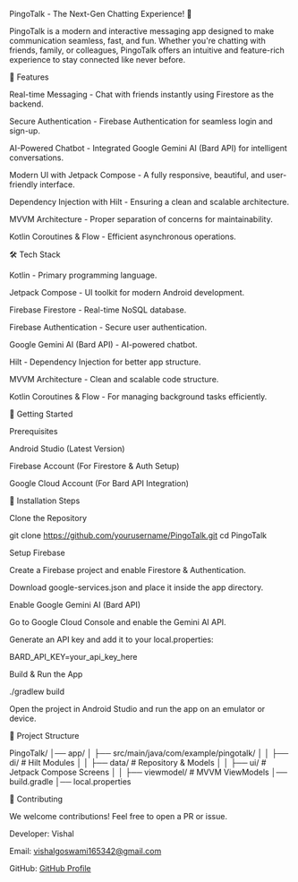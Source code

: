 PingoTalk - The Next-Gen Chatting Experience! 🚀

PingoTalk is a modern and interactive messaging app designed to make communication seamless, fast, and fun. Whether you're chatting with friends, family, or colleagues, PingoTalk offers an intuitive and feature-rich experience to stay connected like never before.

📌 Features

Real-time Messaging - Chat with friends instantly using Firestore as the backend.

Secure Authentication - Firebase Authentication for seamless login and sign-up.

AI-Powered Chatbot - Integrated Google Gemini AI (Bard API) for intelligent conversations.

Modern UI with Jetpack Compose - A fully responsive, beautiful, and user-friendly interface.

Dependency Injection with Hilt - Ensuring a clean and scalable architecture.

MVVM Architecture - Proper separation of concerns for maintainability.

Kotlin Coroutines & Flow - Efficient asynchronous operations.

🛠 Tech Stack

Kotlin - Primary programming language.

Jetpack Compose - UI toolkit for modern Android development.

Firebase Firestore - Real-time NoSQL database.

Firebase Authentication - Secure user authentication.

Google Gemini AI (Bard API) - AI-powered chatbot.

Hilt - Dependency Injection for better app structure.

MVVM Architecture - Clean and scalable code structure.

Kotlin Coroutines & Flow - For managing background tasks efficiently.

🚀 Getting Started

Prerequisites

Android Studio (Latest Version)

Firebase Account (For Firestore & Auth Setup)

Google Cloud Account (For Bard API Integration)

🔧 Installation Steps

Clone the Repository

git clone https://github.com/yourusername/PingoTalk.git
cd PingoTalk

Setup Firebase

Create a Firebase project and enable Firestore & Authentication.

Download google-services.json and place it inside the app directory.

Enable Google Gemini AI (Bard API)

Go to Google Cloud Console and enable the Gemini AI API.

Generate an API key and add it to your local.properties:

BARD_API_KEY=your_api_key_here

Build & Run the App

./gradlew build

Open the project in Android Studio and run the app on an emulator or device.

📂 Project Structure

PingoTalk/
│── app/
│   ├── src/main/java/com/example/pingotalk/
│   │   ├── di/         # Hilt Modules
│   │   ├── data/       # Repository & Models
│   │   ├── ui/         # Jetpack Compose Screens
│   │   ├── viewmodel/  # MVVM ViewModels
│── build.gradle
│── local.properties

🤝 Contributing

We welcome contributions! Feel free to open a PR or issue.

Developer: Vishal

Email: vishalgoswami165342@gmail.com

GitHub: [GitHub Profile](https://github.com/VishalDevelopment)

